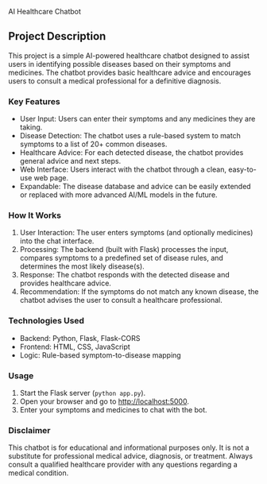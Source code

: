 AI Healthcare Chatbot

## Project Description

This project is a simple AI-powered healthcare chatbot designed to assist users in identifying possible diseases based on their symptoms and medicines.
The chatbot provides basic healthcare advice and encourages users to consult a medical professional for a definitive diagnosis.

### Key Features
- User Input: Users can enter their symptoms and any medicines they are taking.
- Disease Detection: The chatbot uses a rule-based system to match symptoms to a list of 20+ common diseases.
- Healthcare Advice: For each detected disease, the chatbot provides general advice and next steps.
- Web Interface: Users interact with the chatbot through a clean, easy-to-use web page.
- Expandable: The disease database and advice can be easily extended or replaced with more advanced AI/ML models in the future.

### How It Works
1. User Interaction: The user enters symptoms (and optionally medicines) into the chat interface.
2. Processing: The backend (built with Flask) processes the input, compares symptoms to a predefined set of disease rules, and determines the most likely disease(s).
3. Response: The chatbot responds with the detected disease and provides healthcare advice.
4. Recommendation: If the symptoms do not match any known disease, the chatbot advises the user to consult a healthcare professional.

### Technologies Used
- Backend: Python, Flask, Flask-CORS
- Frontend: HTML, CSS, JavaScript
- Logic: Rule-based symptom-to-disease mapping

### Usage
1. Start the Flask server (`python app.py`).
2. Open your browser and go to [http://localhost:5000](http://localhost:5000).
3. Enter your symptoms and medicines to chat with the bot.

### Disclaimer
This chatbot is for educational and informational purposes only. It is not a substitute for professional medical advice, diagnosis, or treatment.
Always consult a qualified healthcare provider with any questions regarding a medical condition.

